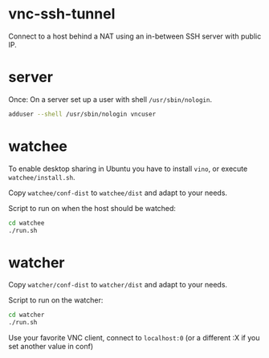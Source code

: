 # vnc-ssh-tunnel
Connect to a host behind a NAT using an in-between SSH server with public IP.

# server
Once: On a server set up a user with shell `/usr/sbin/nologin`.
```sh
adduser --shell /usr/sbin/nologin vncuser
```

# watchee
To enable desktop sharing in Ubuntu you have to install `vino`, or execute `watchee/install.sh`.

Copy `watchee/conf-dist` to `watchee/dist` and adapt to your needs.

Script to run on when the host should be watched:
```sh
cd watchee
./run.sh
```

# watcher
Copy `watcher/conf-dist` to `watcher/dist` and adapt to your needs.

Script to run on the watcher:
```sh
cd watcher
./run.sh
```

Use your favorite VNC client, connect to `localhost:0` (or a different :X if you set another value in conf)
